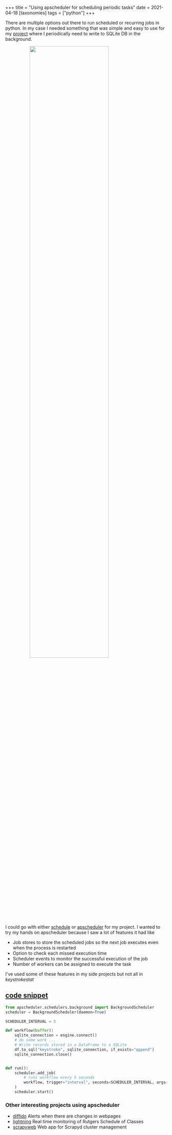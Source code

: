 +++
title = "Using apscheduler for scheduling periodic tasks"
date = 2021-04-18
[taxonomies]
tags = ["python"]
+++

There are multiple options out there to run scheduled or recurring jobs in python. In my case I needed something that was simple and easy to use for my [project](https://github.com/neelabalan/keystrokestat) where I periodically need to write to SQLite DB in the background. 

<!-- more -->

<img src="https://i.postimg.cc/d0HkwKn4/workflow.png" width="70%" style="margin:auto; display:block;">

I could go with either [schedule](https://schedule.readthedocs.io/en/stable/) or [apscheduler](https://apscheduler.readthedocs.io/) for my project. I wanted to try my hands on apscheduler because I saw a lot of features it had like 
- Job stores to store the scheduled jobs so the next job executes even when the process is restarted
- Option to check each missed execution time
- Scheduler events to monitor the successful execution of the job
- Number of workers can be assigned to execute the task

I've used some of these features in my side projects but not all in *keystrokestat*


## [code snippet](https://github.com/neelabalan/keystrokestat/blob/master/script/keystroke.py)

```python
from apscheduler.schedulers.background import BackgroundScheduler
scheduler = BackgroundScheduler(daemon=True)

SCHEDULER_INTERVAL = 5

def workflow(buffer):
    sqlite_connection = engine.connect()
    # do some work ...
    # Write records stored in a DataFrame to a SQLite
    df.to_sql("keystroke", sqlite_connection, if_exists="append")
    sqlite_connection.close()


def run():
    scheduler.add_job(
        # runs workflow every 5 seconds
        workflow, trigger="interval", seconds=SCHEDULER_INTERVAL, args=(echos,)
    )
    scheduler.start()
```


### Other interesting projects using apscheduler

- [diffido](https://github.com/alberanid/diffido)
    Alerts when there are changes in webpages
- [lightning](https://github.com/anitejb/lightning)
    Real time monitoring of Rutgers Schedule of Classes
- [scrapyweb](https://github.com/igaotang/scrapyweb)
    Web app for Scrapyd cluster management
